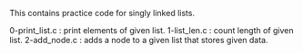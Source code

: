 This contains practice code for singly linked lists.

0-print_list.c : print elements of given list.
1-list_len.c : count length of given list.
2-add_node.c : adds a node to a given list that stores given data.
